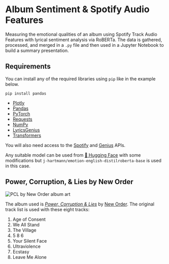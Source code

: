 # Album Sentiment & Spotify Audio Features
Measuring the emotional qualities of an album using Spotify Track Audio Features with lyrical sentiment analysis via RoBERTa. The data is gathered,
processed, and merged in a `.py` file and then used in a Jupyter Notebook to build a summary presentation. 

## Requirements
You can install any of the required libraries using `pip` like in the example below.

`pip install pandas`

- [Plotly](https://pypi.org/project/plotly/)
- [Pandas](https://pypi.org/project/pandas/)
- [PyTorch](https://pypi.org/project/torch/) 
- [Requests](https://pypi.org/project/requests/)
- [NumPy](https://pypi.org/project/numpy/)
- [LyricsGenius](https://pypi.org/project/lyricsgenius/)
- [Transformers](https://pypi.org/project/transformers/)

You will also need access to the [Spotify](https://developer.spotify.com/documentation/web-api/quick-start/) and [Genius](https://docs.genius.com/) APIs. 

Any suitable model can be used from [🤗 Hugging Face](https://huggingface.co/) with some modifications but `j-hartmann/emotion-english-distilroberta-base` is used in this case.

## Power, Corruption, & Lies by New Order
![PCL by New Order album art](https://cps-static.rovicorp.com/3/JPG_500/MI0003/239/MI0003239337.jpg)

The album used is [*Power, Corruption & Lies*](https://en.wikipedia.org/wiki/Power,_Corruption_%26_Lies) by [New Order](https://en.wikipedia.org/wiki/New_Order_(band)). The original track list is used with these eight tracks:
1. Age of Consent 
2. We All Stand
3. The Village
4. 5 8 6
5. Your Silent Face
6. Ultraviolence
7. Ecstasy
8. Leave Me Alone
